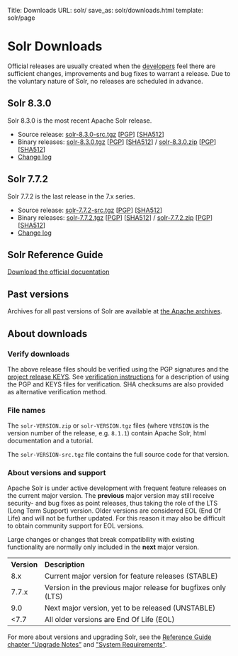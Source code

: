 Title: Downloads
URL: solr/
save_as: solr/downloads.html
template: solr/page

# Solr Downloads

Official releases are usually created when the [developers](../whoweare.html) feel there are
sufficient changes, improvements and bug fixes to warrant a release.  Due to the voluntary
nature of Solr, no releases are scheduled in advance.

## Solr 8.3.0 ##

Solr 8.3.0 is the most recent Apache Solr release.

 - Source release: [solr-8.3.0-src.tgz](https://www.apache.org/dyn/closer.lua/lucene/solr/8.3.0/solr-8.3.0-src.tgz) [[PGP](https://www.apache.org/dist/lucene/solr/8.3.0/solr-8.3.0-src.tgz.asc)] [[SHA512](https://www.apache.org/dist/lucene/solr/8.3.0/solr-8.3.0-src.tgz.sha512)]
 - Binary releases:  [solr-8.3.0.tgz](https://www.apache.org/dyn/closer.lua/lucene/solr/8.3.0/solr-8.3.0.tgz) [[PGP](https://www.apache.org/dist/lucene/solr/8.3.0/solr-8.3.0.tgz.asc)] [[SHA512](https://www.apache.org/dist/lucene/solr/8.3.0/solr-8.3.0.tgz.sha512)] / [solr-8.3.0.zip](https://www.apache.org/dyn/closer.lua/lucene/solr/8.3.0/solr-8.3.0.zip) [[PGP](https://www.apache.org/dist/lucene/solr/8.3.0/solr-8.3.0.zip.asc)] [[SHA512](https://www.apache.org/dist/lucene/solr/8.3.0/solr-8.3.0.zip.sha512)]
 - [Change log](https://lucene.apache.org/solr/8.3.0/changes/Changes.html)

## Solr 7.7.2 ##

Solr 7.7.2 is the last release in the 7.x series.

 - Source release: [solr-7.7.2-src.tgz](https://www.apache.org/dyn/closer.lua/lucene/solr/7.7.2/solr-7.7.2-src.tgz) [[PGP](https://www.apache.org/dist/lucene/solr/7.7.2/solr-7.7.2-src.tgz.asc)] [[SHA512](https://www.apache.org/dist/lucene/solr/7.7.2/solr-7.7.2-src.tgz.sha512)]
 - Binary releases:  [solr-7.7.2.tgz](https://www.apache.org/dyn/closer.lua/lucene/solr/7.7.2/solr-7.7.2.tgz) [[PGP](https://www.apache.org/dist/lucene/solr/7.7.2/solr-7.7.2.tgz.asc)] [[SHA512](https://www.apache.org/dist/lucene/solr/7.7.2/solr-7.7.2.tgz.sha512)] / [solr-7.7.2.zip](https://www.apache.org/dyn/closer.lua/lucene/solr/7.7.2/solr-7.7.2.zip) [[PGP](https://www.apache.org/dist/lucene/solr/7.7.2/solr-7.7.2.zip.asc)] [[SHA512](https://www.apache.org/dist/lucene/solr/7.7.2/solr-7.7.2.zip.sha512)]
 - [Change log](https://lucene.apache.org/solr/7_7_2/changes/Changes.html)

## Solr Reference Guide

[Download the official docuentation](https://lucene.apache.org/solr/guide/)

## Past versions ##

Archives for all past versions of Solr are available at
[the Apache archives](https://archive.apache.org/dist/lucene/solr/).

## About downloads ##

### Verify downloads ###

The above release files should be verified using the PGP signatures and the
[project release KEYS](https://www.apache.org/dist/lucene/KEYS). See
[verification instructions](https://www.apache.org/dyn/closer.cgi#verify) for a
description of using the PGP and KEYS files for verification. SHA checksums
are also provided as alternative verification method.

### File names ###

The `solr-VERSION.zip` or `solr-VERSION.tgz` files (where `VERSION` is the version number of
the release, e.g. `8.1.1`) contain Apache Solr, html documentation and a tutorial.

The `solr-VERSION-src.tgz` file contains the full source code for that version.

### About versions and support ###

Apache Solr is under active development with frequent feature releases on the current major version.
The **previous** major version may still receive security- and bug fixes as point releases, thus taking the role
of the LTS (Long Term Support) version.
Older versions are considered EOL (End Of Life) and will not be further
updated. For this reason it may also be difficult to obtain community support for EOL versions.

Large changes or changes that break compatibility with existing
functionality are normally only included in the **next** major version.

<table>
<tr align=left><th>Version</th><th>Description</th></tr>
<tr align=left><td>8.x</td><td>Current major version for feature releases (STABLE)</td></tr>
<tr align=left><td>7.7.x</td><td>Version in the previous major release for bugfixes only (LTS)</td></tr>
<tr align=left><td>9.0</td><td>Next major version, yet to be released (UNSTABLE)</td></tr>
<tr align=left><td><7.7</td><td>All older versions are End Of Life (EOL)</td></tr>
</table>

For more about versions and upgrading Solr, see the
[Reference Guide chapter “Upgrade Notes”](https://lucene.apache.org/solr/guide/solr-upgrade-notes.html) and ["System Requirements"](https://lucene.apache.org/solr/guide/solr-system-requirements.html).
